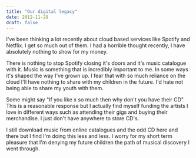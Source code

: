 ```yaml
---
title: "Our digital legacy"
date: 2012-11-29
draft: false
---
```


<p>I've been thinking a lot recently about cloud based services like Spotify and Netflix. I get so much out of them. I had a horrible thought recently, I have absolutely nothing to show for my money.</p> 

<p>There is nothing to stop Spotify closing it's doors and it's music catalogue with it. Music is something that is incredibly important to me. In some ways it's shaped the way I've grown up. I fear that with so much reliance on the cloud I'll have nothing to share with my children in the future. I'd hate not being able to share my youth with them.</p>

<p>Some might say "If you like x so much then why don't you have their CD". This is a reasonable response but I actually find myself funding the artists I love in different ways such as attending their gigs and buying their merchandise. I just don't have anywhere to store CD's.</p>

<p>I still download music from online catalogues and the odd CD here and there but I find I'm doing this less and less. I worry for my short term pleasure that I'm denying my future children the path of musical discovery I went through.</p>
